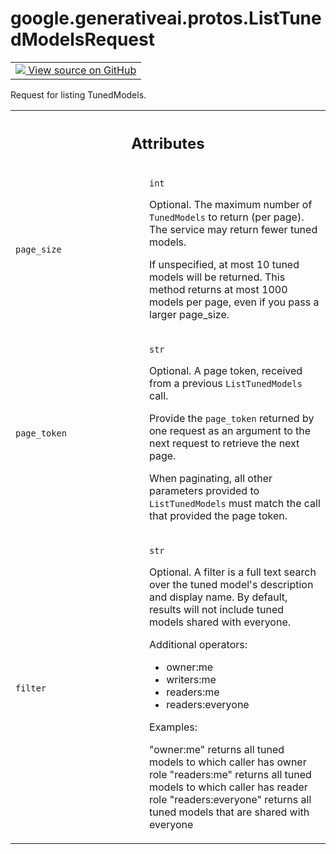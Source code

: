 
# google.generativeai.protos.ListTunedModelsRequest

<!-- Insert buttons and diff -->

<table class="tfo-notebook-buttons tfo-api nocontent">
<td>
  <a target="_blank" href="https://github.com/googleapis/google-cloud-python/tree/main/packages/google-ai-generativelanguage/google/ai/generativelanguage_v1beta/types/model_service.py#L137-L191">
    <img src="https://www.tensorflow.org/images/GitHub-Mark-32px.png" />
    View source on GitHub
  </a>
</td>
</table>



Request for listing TunedModels.

<!-- Placeholder for "Used in" -->




<!-- Tabular view -->
 <table class="responsive fixed orange">
<colgroup><col width="214px"><col></colgroup>
<tr><th colspan="2"><h2 class="add-link">Attributes</h2></th></tr>

<tr>
<td>

`page_size`<a id="page_size"></a>

</td>
<td>

`int`

Optional. The maximum number of ``TunedModels`` to return
(per page). The service may return fewer tuned models.

If unspecified, at most 10 tuned models will be returned.
This method returns at most 1000 models per page, even if
you pass a larger page_size.

</td>
</tr><tr>
<td>

`page_token`<a id="page_token"></a>

</td>
<td>

`str`

Optional. A page token, received from a previous
``ListTunedModels`` call.

Provide the ``page_token`` returned by one request as an
argument to the next request to retrieve the next page.

When paginating, all other parameters provided to
``ListTunedModels`` must match the call that provided the
page token.

</td>
</tr><tr>
<td>

`filter`<a id="filter"></a>

</td>
<td>

`str`

Optional. A filter is a full text search over
the tuned model's description and display name.
By default, results will not include tuned
models shared with everyone.

Additional operators:

  - owner:me
  - writers:me
  - readers:me
  - readers:everyone

Examples:

  "owner:me" returns all tuned models to which
caller has owner role   "readers:me" returns all
tuned models to which caller has reader role
"readers:everyone" returns all tuned models that
are shared with everyone

</td>
</tr>
</table>



